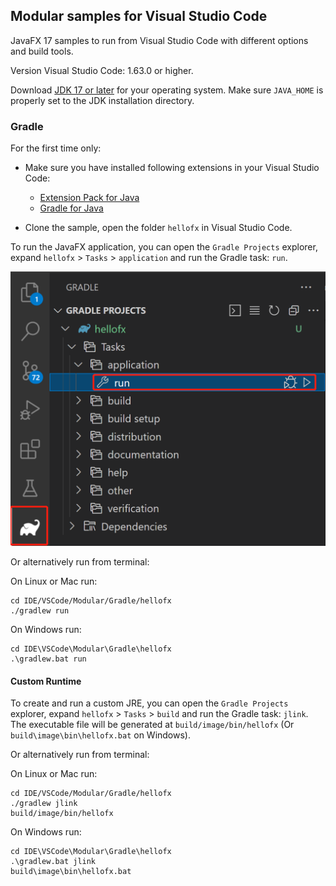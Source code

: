 ## Modular samples for Visual Studio Code

JavaFX 17 samples to run from Visual Studio Code with different options and build tools.

Version Visual Studio Code: 1.63.0 or higher.

Download [JDK 17 or later](http://jdk.java.net/) for your operating system. Make sure `JAVA_HOME` is properly set to the JDK installation directory.

### Gradle

For the first time only:

- Make sure you have installed following extensions in your Visual Studio Code:
  - [Extension Pack for Java](https://marketplace.visualstudio.com/items?itemName=vscjava.vscode-java-pack)
  - [Gradle for Java](https://marketplace.visualstudio.com/items?itemName=vscjava.vscode-gradle)

- Clone the sample, open the folder `hellofx` in Visual Studio Code.

To run the JavaFX application, you can open the `Gradle Projects` explorer, expand `hellofx` > `Tasks` > `application` and run the Gradle task: `run`.

![Run](./run.png)

Or alternatively run from terminal:

On Linux or Mac run:

    cd IDE/VSCode/Modular/Gradle/hellofx
    ./gradlew run

On Windows run:

    cd IDE\VSCode\Modular\Gradle\hellofx
    .\gradlew.bat run

#### Custom Runtime

To create and run a custom JRE, you can open the `Gradle Projects` explorer, expand `hellofx` > `Tasks` > `build` and run the Gradle task: `jlink`. The executable file will be generated at `build/image/bin/hellofx` (Or `build\image\bin\hellofx.bat` on Windows).

Or alternatively run from terminal:

On Linux or Mac run:

    cd IDE/VSCode/Modular/Gradle/hellofx
    ./gradlew jlink
    build/image/bin/hellofx

On Windows run:

    cd IDE\VSCode\Modular\Gradle\hellofx
    .\gradlew.bat jlink
    build\image\bin\hellofx.bat

